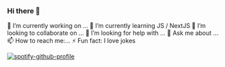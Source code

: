 ### Hi there 👋

🔭 I’m currently working on ...
🌱 I’m currently learning JS / NextJS
👯 I’m looking to collaborate on ...
🤔 I’m looking for help with ...
💬 Ask me about ...
📫 How to reach me:...
⚡ Fun fact: I love jokes


[![spotify-github-profile](https://spotify-github-profile.vercel.app/api/view?uid=31yjkb6yid7i3vo2wzgb5lh33pbq&cover_image=true&theme=novatorem)](https://spotify-github-profile.vercel.app/api/view?uid=31yjkb6yid7i3vo2wzgb5lh33pbq&redirect=true)
